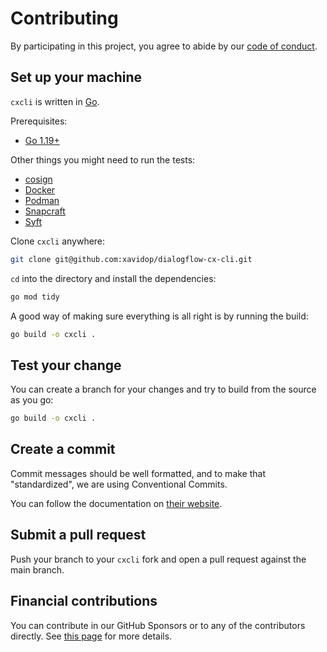 # Contributing

By participating in this project, you agree to abide by our
[code of conduct](https://github.com/xavidop/dialogflow-cx-cli/blob/master/CODE_OF_CONDUCT.md).

## Set up your machine

`cxcli` is written in [Go](https://golang.org/).

Prerequisites:

- [Go 1.19+](https://golang.org/doc/install)

Other things you might need to run the tests:

- [cosign](https://github.com/sigstore/cosign)
- [Docker](https://www.docker.com/)
- [Podman](https://podman.io/)
- [Snapcraft](https://snapcraft.io/)
- [Syft](https://github.com/anchore/syft)

Clone `cxcli` anywhere:

```sh
git clone git@github.com:xavidop/dialogflow-cx-cli.git
```

`cd` into the directory and install the dependencies:

```sh
go mod tidy
```

A good way of making sure everything is all right is by running the build:

```sh
go build -o cxcli .
```

## Test your change

You can create a branch for your changes and try to build from the source as you go:

```sh
go build -o cxcli .
```

## Create a commit

Commit messages should be well formatted, and to make that "standardized", we
are using Conventional Commits.

You can follow the documentation on
[their website](https://www.conventionalcommits.org).

## Submit a pull request

Push your branch to your `cxcli` fork and open a pull request against the main branch.

## Financial contributions

You can contribute in our GitHub Sponsors or to any of the contributors directly.
See [this page](https://cxcli.xavidop.me/sponsors) for more details.
